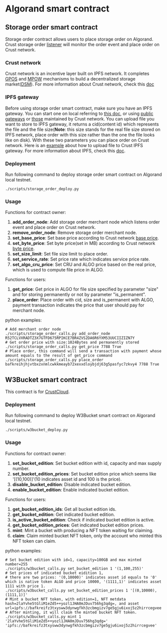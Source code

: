 # Algorand smart contract

## Storage order smart contract

Storage order contract allows users to place storage order on Algorand. Crust storage order [listener](https://github.com/crustio/storage-contract-node) will monitor the order event and place order on Crust network.

### Crust network

Crust network is an incentive layer built on IPFS network. It completes [GPOS](https://wiki.crust.network/docs/en/crustOverview#gpos) and [MPOW](https://wiki.crust.network/docs/en/crustOverview#mpow) mechanisms to build a decentralized storage market([DSM](https://wiki.crust.network/docs/en/crustOverview#dsm)). For more information about Crust network, check this [doc](https://wiki.crust.network/en)

### IPFS gateway

Before using storage order smart contract, make sure you have an IPFS gateway. You can start one on local referring to [this doc](https://docs.ipfs.tech/install/ipfs-desktop/),
or using [public gateways](https://docs.ipfs.tech/concepts/ipfs-gateway/#gateway-providers) or [those](https://github.com/crustio/crust-apps/blob/041258d0aca109a8d5e24cdade0be351c3e57f73/packages/apps-config/src/ipfs-gateway-endpoints/index.ts) maintained by Crust network. You can upload file you want to store to IPFS gateway, it returns a cid(content id) which represents the file and the file size(**Note**: this size stands for the real file size stored on IPFS network, place order with this size rather than the one the file looks like on disk). With these two parameters you can place order on Crust network. Here is an [example](https://wiki.crust.network/docs/en/buildFileStoringWithGWDemo) about how to upload file to Crust IPFS gateway. For more information about IPFS, check this [doc](https://docs.ipfs.tech/).

### Deployment

Run following command to deploy storage order smart contract on Algorand local testnet.
```shell
./scripts/storage_order_deploy.py
```

### Usage

Functions for contract owner:
1. **add_order_node**: Add storage order merchant node which listens order event and place order on Crust network.
1. **remove_order_node**: Remove storage order merchant node.
1. **set_base_price**: Set base price according to Crust network [base price](https://crust.subscan.io/tools/storage_calculator).
1. **set_byte_price**: Set byte price(set in MB) according to Crust network [byte price](https://crust.subscan.io/tools/storage_calculator).
1. **set_size_limit**: Set file size limit to place order.
1. **set_service_rate**: Set price rate which indicates service price rate.
1. **set_algo_cru_price**: Set CRU and ALGO price based on the real price, which is used to compute file price in ALGO.

Functions for users:
1. **get_price**: Get price in ALGO for file size specified by parameter "size" and for storing permanently or not by parameter "is_permanent".
1. **place_order**: Place order with cid, size and is_permanent with ALGO, payment transaction indicates the price that user should pay for merchant node.

python examples:
```shell
# Add merchant order node
./scripts/storage_order_calls.py add_order_node R52TCLVXRADTZ3X7GTFD675RPIKCE7BR4ZVS2DA6R6YXM53UUCIIZIZN7Y
# Get order price with size:1024Bytes and permanently stored
./scripts/storage_order_calls.py get_price 7788 True
# Place order, this command will send a transaction with payment whose amount equals to the result of get_price command
./scripts/storage_order_calls.py place_order bafkreihjhjvtbxzxnmlcwkkmeayb72xexxdloybjdj63g5pasfyc7zkvy4 7788 True
```

## W3Bucket smart contract

This contract is for [CrustCloud](https://crustcloud.io/).

### Deployment

Run following command to deploy W3Bucket smart contract on Algorand local testnet.
```shell
./scripts/w3bucket_deploy.py
```

### Usage

Functions for contract owner:
1. **set_bucket_edition**: Set bucket edition with id, capacity and max supply number.
1. **set_bucket_edition_prices**: Set bucket edition price which seems like '[(10,100)]'(10 indicates asset id and 100 is the price).
1. **disable_bucket_edition**: Disable indicated bucket edition.
1. **enable_bucket_edition**: Enable indicated bucket edition.

Functions for users:
1. **get_bucket_edition_ids**: Get all bucket edition ids.
1. **get_bucket_edition**: Get indicated bucket edition.
1. **is_active_bucket_edition**: Check if indicated bucket edition is active.
1. **get_bucket_edition_prices**: Get indicated bucket edition prices.
1. **mint**: Mint a bucket with producing a NFT token waiting for claiming.
1. **claim**: Claim minted bucket NFT token, only the account who minted this NFT token can claim.

python examples:
```shell
# Set bucket edition with id=1, capacity=100GB and max minted number=255
./scripts/w3bucket_calls.py set_bucket_edition 1 '(1,100,255)' 
# Set prices of indicated bucket eidition 1,
# there are two prices: '(0,10000)' indicates asset id equals to '0' which is native token ALGO and price 10000, '(1111,1)' indicates asset 1111 with price 1.
./scripts/w3bucket_calls.py set_bucket_edition_prices 1 '[(0,10000),(1111,1)]'
# Mint a bucket NFT token, with edition=1, NFT metdata hash=2laYvhe5tGliM1eZd5++yozl1JHA0mJDuv756hg3qdg=, and asset url=ipfs://bafkreifz3txysww3dynwgfkh3zcbmgizv7ge5gju6ixoj5z2hirrcegvee
# After minting, it will claim the minted bucket NFT token.
./scripts/w3bucket_calls.py mint 1 '2laYvhe5tGliM1eZd5++yozl1JHA0mJDuv756hg3qdg=' 'ipfs://bafkreifz3txysww3dynwgfkh3zcbmgizv7ge5gju6ixoj5z2hirrcegvee'
```
